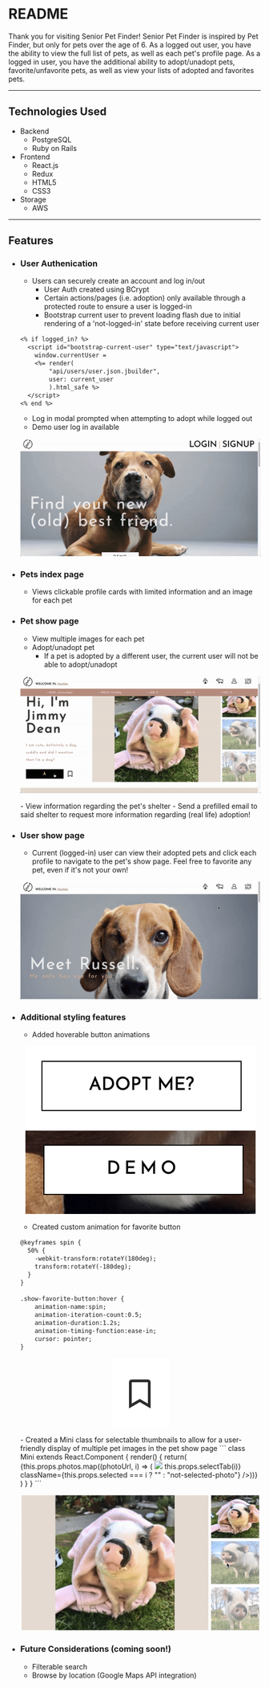 # README

Thank you for visiting Senior Pet Finder! Senior Pet Finder is inspired by Pet Finder, but only for pets over the age of 6. As a logged out user, you have the ability to view the full list of pets, as well as each pet's profile page. As a logged in user, you have the additional ability to adopt/unadopt pets, favorite/unfavorite pets, as well as view your lists of adopted and favorites pets. 


***
Technologies Used
-----------------

* Backend
    - PostgreSQL
    - Ruby on Rails
* Frontend
    - React.js
    - Redux
    - HTML5
    - CSS3
* Storage 
    - AWS
***
Features
--------
- ### User Authenication
   - Users can securely create an account and log in/out
        - User Auth created using BCrypt 
        - Certain actions/pages (i.e. adoption) only available through a protected route to ensure a user is logged-in
        - Bootstrap current user to prevent loading flash due to initial rendering of a 'not-logged-in' state before receiving current user
  ```
  <% if logged_in? %>
    <script id="bootstrap-current-user" type="text/javascript">
      window.currentUser = 
      <%= render(
          "api/users/user.json.jbuilder", 
          user: current_user
          ).html_safe %>
    </script>
  <% end %>
  ```
  - Log in modal prompted when attempting to adopt while logged out
  - Demo user log in available
  <p align="center">
      <img src="app/assets/images/loggedoutshow.gif">
  </p> 
- ### Pets index page
   - Views clickable profile cards with limited information and an image for each pet
- ### Pet show page
   - View multiple images for each pet
   - Adopt/unadopt pet
        - If a pet is adopted by a different user, the current user will not be able to adopt/unadopt
  <p align="center">
    <img src="app/assets/images/adoptbutton.gif"/>
  </p>
    - View information regarding the pet's shelter
        - Send a prefilled email to said shelter to request more information regarding (real life) adoption!
        
- ### User show page
   - Current (logged-in) user can view their adopted pets and click each profile to navigate to the pet's show page. Feel free to favorite any pet, even if it's not your own!
   <p align="center">
      <img src="app/assets/images/userpage.gif">
  </p>
  
- ### Additional styling features
  - Added hoverable button animations
  <p align="center">
    <img src="app/assets/images/button1.gif">
    <img src="app/assets/images/button2.gif">
  </p>

  - Created custom animation for favorite button
  ```
  @keyframes spin {
    50% {
      -webkit-transform:rotateY(180deg);
      transform:rotateY(-180deg);
    }
  }

  .show-favorite-button:hover {
      animation-name:spin;
      animation-iteration-count:0.5;
      animation-duration:1.2s;
      animation-timing-function:ease-in;
      cursor: pointer;
  }
  ```
   <p align="center">
    <img src="app/assets/images/favorite.gif">
  </p>
  - Created a Mini class for selectable thumbnails to allow for a user-friendly display of multiple pet images in the pet show page
  ```
  class Mini extends React.Component {
    render() {
        return(
            <div className='photo-thumbnail'>
                {this.props.photos.map((photoUrl, i) => (
                    <img key={i} src={photoUrl}
                    onClick={() => this.props.selectTab(i)}
                    className={this.props.selected === i ? "" : "not-selected-photo"}
                    />))}
            </div>
        )
    }
  }
  ```
  <p align="center">
    <img src="app/assets/images/thumbnails.gif">
  </p>

- ### Future Considerations (coming soon!)
  - Filterable search
  - Browse by location (Google Maps API integration)

  
